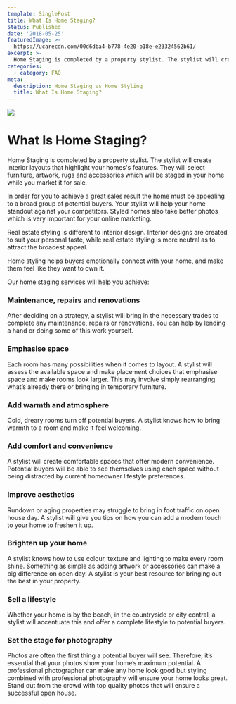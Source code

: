 ```yaml
---
template: SinglePost
title: What Is Home Staging?
status: Published
date: '2018-05-25'
featuredImage: >-
  https://ucarecdn.com/00d6dba4-b778-4e20-b18e-e23324562b61/
excerpt: >-
  Home Staging is completed by a property stylist. The stylist will create interior layouts that highlight your homes's features. They will select furniture, artwork, rugs and accessories which will be staged in your home while you market it for sale. 
categories:
  - category: FAQ
meta:
  description: Home Staging vs Home Styling
  title: What Is Home Staging?
---
```


![](https://ucarecdn.com/00d6dba4-b778-4e20-b18e-e23324562b61/)
# What Is Home Staging?

Home Staging is completed by a property stylist. The stylist will create interior layouts that highlight your homes's features. They will select furniture, artwork, rugs and accessories which will be staged in your home while you market it for sale. 

In order for you to achieve a great sales result the home must be appealing to a broad group of potential buyers. Your stylist will help your home standout against your competitors. Styled homes also take better photos which is very important for your online marketing.

Real estate styling is different to interior design. Interior designs are created to suit your personal taste, while real estate styling is more neutral as to attract the broadest appeal.

Home styling helps buyers emotionally connect with your home, and make them feel like they want to own it.

Our home staging services will help you achieve:


### Maintenance, repairs and renovations

After deciding on a strategy, a stylist will bring in the necessary trades to complete any maintenance, repairs or renovations. You can help by lending a hand or doing some of this work yourself.

### Emphasise space

Each room has many possibilities when it comes to layout. A stylist will assess the available space and make placement choices that emphasise space and make rooms look larger. This may involve simply rearranging what’s already there or bringing in temporary furniture.

### Add warmth and atmosphere

Cold, dreary rooms turn off potential buyers. A stylist knows how to bring warmth to a room and make it feel welcoming.

### Add comfort and convenience
A stylist will create comfortable spaces that offer modern convenience. Potential buyers will be able to see themselves using each space without being distracted by current homeowner lifestyle preferences.

### Improve aesthetics

Rundown or aging properties may struggle to bring in foot traffic on open house day. A stylist will give you tips on how you can add a modern touch to your home to freshen it up.

### Brighten up your home

A stylist knows how to use colour, texture and lighting to make every room shine. Something as simple as adding artwork or accessories can make a big difference on open day. A stylist is your best resource for bringing out the best in your property.

### Sell a lifestyle

Whether your home is by the beach, in the countryside or city central, a stylist will accentuate this and offer a complete lifestyle to potential buyers.
### Set the stage for photography

Photos are often the first thing a potential buyer will see. Therefore, it’s essential that your photos show your home’s maximum potential. A professional photographer can make any home look good but styling combined with professional photography will ensure your home looks great. Stand out from the crowd with top quality photos that will ensure a successful open house.